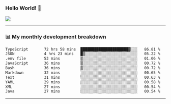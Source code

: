 ### Hello World! 👋

<a>
  <img align="center" src="https://github-readme-stats.vercel.app/api?username=megatunger&count_private=true&include_all_commits=true&bg_color=30,56CCF2,2F80ED&title_color=fff&text_color=fff" />
</a>

------
### 📊 My monthly development breakdown

<!--START_SECTION:waka-->

```txt
TypeScript       72 hrs 58 mins  █████████████████████▓░░░   86.81 %
JSON             4 hrs 23 mins   █▒░░░░░░░░░░░░░░░░░░░░░░░   05.22 %
.env file        53 mins         ▒░░░░░░░░░░░░░░░░░░░░░░░░   01.06 %
JavaScript       36 mins         ▒░░░░░░░░░░░░░░░░░░░░░░░░   00.72 %
Bash             36 mins         ▒░░░░░░░░░░░░░░░░░░░░░░░░   00.72 %
Markdown         32 mins         ░░░░░░░░░░░░░░░░░░░░░░░░░   00.65 %
Text             31 mins         ░░░░░░░░░░░░░░░░░░░░░░░░░   00.63 %
YAML             29 mins         ░░░░░░░░░░░░░░░░░░░░░░░░░   00.58 %
XML              27 mins         ░░░░░░░░░░░░░░░░░░░░░░░░░   00.54 %
Java             27 mins         ░░░░░░░░░░░░░░░░░░░░░░░░░   00.54 %
```

<!--END_SECTION:waka-->

------
